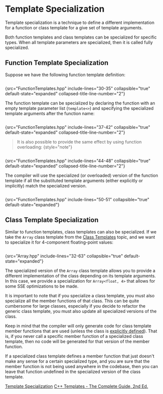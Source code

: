 # Template Specialization

Template specialization is a technique to define a different implementation for a function or class template for a give set of template arguments.

Both function templates and class templates can be specialized for specific types.
When all template parameters are specialized, then it is called fully specialized.

## Function Template Specialization

Suppose we have the following function template definition:

```c++
```
{src="FunctionTemplates.hpp" include-lines="30-35" collapsible="true" default-state="expanded" collapsed-title-line-number="2"}

The function template can be specialized by declaring the function with an empty template parameter list (`template<>`) and specifying the specialized template arguments after the function name:

```c++
```
{src="FunctionTemplates.hpp" include-lines="37-42" collapsible="true" default-state="expanded" collapsed-title-line-number="2"}

> It is also possible to provide the same effect by using function overloading:
{style="note"}

```c++
```
{src="FunctionTemplates.hpp" include-lines="44-48" collapsible="true" default-state="expanded" collapsed-title-line-number="2"}

The compiler will use the specialized (or overloaded) version of the function template if all the substituted template arguments (either explicitly or implicitly) match the specialized version.

```c++
```
{src="FunctionTemplates.hpp" include-lines="50-51" collapsible="true" default-state="expanded"}

## Class Template Specialization

Similar to function templates, class templates can also be specialized.
If we take the `Array` class template from the [Class Templates](Class-Templates.md) topic, and we want to specialize it for 4-component floating-point values:

```c++
```
{src="Array.hpp" include-lines="32-63" collapsible="true" default-state="expanded"}

The specialized version of the `Array` class template allows you to provide a different implementation of the class depending on its template arguments.
In this case, we provide a specialization for `Array<float, 4>` that allows for some SSE optimizations to be made.

It is important to note that if you specialize a class template, you must also specialize all the member functions of that class.
This can be quite cumbersome for large classes, especially if you decide to refactor the generic class template, you must also update all specialized versions of the class.

Keep in mind that the compiler will only generate code for class template member functions that are used (unless the class is [explicitly defined](Explicit-Instantiation.md)).
That is, if you never call a specific member function of a specialized class template, then no code will be generated for that version of the member function.

If a specialized class template defines a member function that just doesn't make any sense for a certain specialized type, and you are sure that the member function is not being used anywhere in the codebase, then you can leave that function undefined in the specialized version of the class template.

<seealso>
    <category ref="cppreference">
        <a href="https://en.cppreference.com/w/cpp/language/template_specialization">Template Specialization</a>
    </category>
    <category ref="reading">
        <a href="http://www.tmplbook.com/">C++ Templates - The Complete Guide, 2nd Ed.</a>
    </category>
</seealso>

